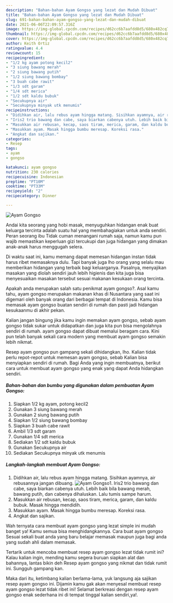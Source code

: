 ```yaml
---
description: "Bahan-bahan Ayam Gongso yang lezat dan Mudah Dibuat"
title: "Bahan-bahan Ayam Gongso yang lezat dan Mudah Dibuat"
slug: 691-bahan-bahan-ayam-gongso-yang-lezat-dan-mudah-dibuat
date: 2021-06-06T22:09:57.316Z
image: https://img-global.cpcdn.com/recipes/d62cc6b7aafdd8d5/680x482cq70/ayam-gongso-foto-resep-utama.jpg
thumbnail: https://img-global.cpcdn.com/recipes/d62cc6b7aafdd8d5/680x482cq70/ayam-gongso-foto-resep-utama.jpg
cover: https://img-global.cpcdn.com/recipes/d62cc6b7aafdd8d5/680x482cq70/ayam-gongso-foto-resep-utama.jpg
author: Keith Ortiz
ratingvalue: 4.4
reviewcount: 15
recipeingredient:
- "1/2 kg ayam potong kecil2"
- "3 siung bawang merah"
- "2 siung bawang putih"
- "1/2 siung bawang bombay"
- "3 buah cabe rawit"
- "1/3 sdt garam"
- "1/4 sdt merica"
- "1/2 sdt kaldu bubuk"
- "Secukupnya air"
- "Secukupnya minyak utk menumis"
recipeinstructions:
- "Didihkan air, lalu rebus ayam hingga matang. Sisihkan ayamnya, air rebusannya jangan dibuang."
- "Iris2 trio bawang dan cabe, saya biarkan cabenya utuh. Lebih baik bila bawang merah, bawang putih, dan cabenya dihaluskan. Lalu tumis sampe harum."
- "Masukkan air rebusan, kecap, saos tiram, merica, garam, dan kaldu bubuk. Masak hingga mendidih."
- "Masukkan ayam. Masak hingga bumbu meresap. Koreksi rasa."
- "Angkat dan sajikan."
categories:
- Resep
tags:
- ayam
- gongso

katakunci: ayam gongso 
nutrition: 230 calories
recipecuisine: Indonesian
preptime: "PT10M"
cooktime: "PT33M"
recipeyield: "2"
recipecategory: Dinner

---
```



![Ayam Gongso](https://img-global.cpcdn.com/recipes/d62cc6b7aafdd8d5/680x482cq70/ayam-gongso-foto-resep-utama.jpg)

Andai kita seorang yang hobi masak, menyuguhkan hidangan enak buat keluarga tercinta adalah suatu hal yang membahagiakan untuk anda sendiri. Peran seorang ibu Tidak cuman menangani rumah saja, namun kamu pun wajib memastikan keperluan gizi tercukupi dan juga hidangan yang dimakan anak-anak harus menggugah selera.

Di waktu  saat ini, kamu memang dapat memesan hidangan instan tidak harus ribet memasaknya dulu. Tapi banyak juga lho orang yang selalu mau memberikan hidangan yang terbaik bagi keluarganya. Pasalnya, menyajikan masakan yang diolah sendiri jauh lebih higienis dan kita juga bisa menyesuaikan masakan tersebut sesuai makanan kesukaan orang tercinta. 



Apakah anda merupakan salah satu penikmat ayam gongso?. Asal kamu tahu, ayam gongso merupakan makanan khas di Nusantara yang saat ini digemari oleh banyak orang dari berbagai tempat di Indonesia. Kamu bisa memasak ayam gongso buatan sendiri di rumah dan pasti jadi hidangan kesukaanmu di akhir pekan.

Kalian jangan bingung jika kamu ingin memakan ayam gongso, sebab ayam gongso tidak sukar untuk didapatkan dan juga kita pun bisa mengolahnya sendiri di rumah. ayam gongso dapat dibuat memalui beragam cara. Kini pun telah banyak sekali cara modern yang membuat ayam gongso semakin lebih nikmat.

Resep ayam gongso pun gampang sekali dihidangkan, lho. Kalian tidak perlu repot-repot untuk memesan ayam gongso, sebab Kalian bisa menyiapkan sendiri di rumah. Bagi Anda yang ingin membuatnya, berikut cara untuk membuat ayam gongso yang enak yang dapat Anda hidangkan sendiri.

<!--inarticleads1-->

##### Bahan-bahan dan bumbu yang digunakan dalam pembuatan Ayam Gongso:

1. Siapkan 1/2 kg ayam, potong kecil2
1. Gunakan 3 siung bawang merah
1. Gunakan 2 siung bawang putih
1. Siapkan 1/2 siung bawang bombay
1. Siapkan 3 buah cabe rawit
1. Ambil 1/3 sdt garam
1. Gunakan 1/4 sdt merica
1. Sediakan 1/2 sdt kaldu bubuk
1. Gunakan Secukupnya air
1. Sediakan Secukupnya minyak utk menumis




<!--inarticleads2-->

##### Langkah-langkah membuat Ayam Gongso:

1. Didihkan air, lalu rebus ayam hingga matang. Sisihkan ayamnya, air rebusannya jangan dibuang.
<img src="https://img-global.cpcdn.com/steps/fa85efbede0c6a11/160x128cq70/ayam-gongso-langkah-memasak-1-foto.jpg" alt="Ayam Gongso">1. Iris2 trio bawang dan cabe, saya biarkan cabenya utuh. Lebih baik bila bawang merah, bawang putih, dan cabenya dihaluskan. Lalu tumis sampe harum.
1. Masukkan air rebusan, kecap, saos tiram, merica, garam, dan kaldu bubuk. Masak hingga mendidih.
1. Masukkan ayam. Masak hingga bumbu meresap. Koreksi rasa.
1. Angkat dan sajikan.




Wah ternyata cara membuat ayam gongso yang lezat simple ini mudah banget ya! Kamu semua bisa menghidangkannya. Cara buat ayam gongso Sesuai sekali buat anda yang baru belajar memasak maupun juga bagi anda yang sudah ahli dalam memasak.

Tertarik untuk mencoba membuat resep ayam gongso lezat tidak rumit ini? Kalau kalian ingin, mending kamu segera buruan siapkan alat dan bahannya, lantas bikin deh Resep ayam gongso yang nikmat dan tidak rumit ini. Sungguh gampang kan. 

Maka dari itu, ketimbang kalian berlama-lama, yuk langsung aja sajikan resep ayam gongso ini. Dijamin kamu gak akan menyesal membuat resep ayam gongso lezat tidak ribet ini! Selamat berkreasi dengan resep ayam gongso enak sederhana ini di tempat tinggal kalian sendiri,ya!.

